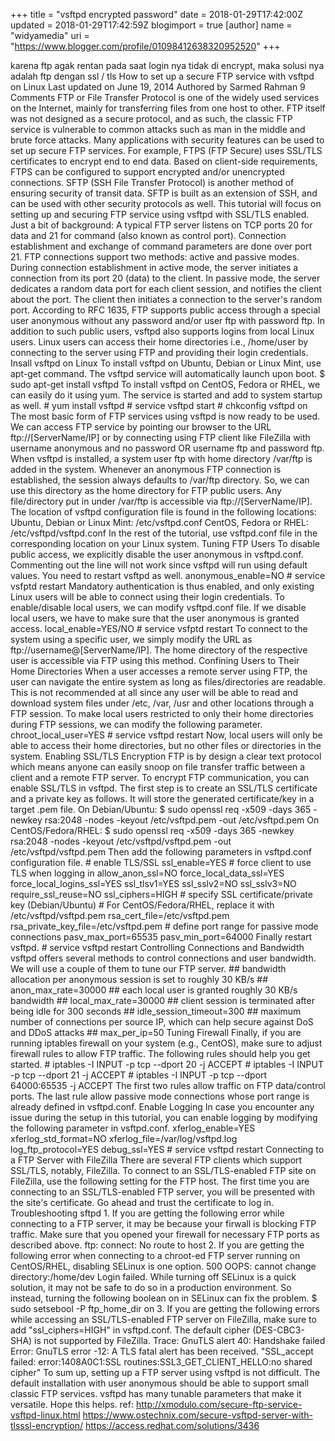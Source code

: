 +++
title = "vsftpd encrypted password"
date = 2018-01-29T17:42:00Z
updated = 2018-01-29T17:42:59Z
blogimport = true 
[author]
	name = "widyamedia"
	uri = "https://www.blogger.com/profile/01098412638320952520"
+++

karena ftp agak rentan pada saat login nya tidak di encrypt, maka solusi nya adalah ftp dengan ssl / tls  How to set up a secure FTP service with vsftpd on Linux Last updated on June 19, 2014 Authored by Sarmed Rahman 9 Comments FTP or File Transfer Protocol is one of the widely used services on the Internet, mainly for transferring files from one host to other. FTP itself was not designed as a secure protocol, and as such, the classic FTP service is vulnerable to common attacks such as man in the middle and brute force attacks.  Many applications with security features can be used to set up secure FTP services. For example, FTPS (FTP Secure) uses SSL/TLS certificates to encrypt end to end data. Based on client-side requirements, FTPS can be configured to support encrypted and/or unencrypted connections. SFTP (SSH File Transfer Protocol) is another method of ensuring security of transit data. SFTP is built as an extension of SSH, and can be used with other security protocols as well.  This tutorial will focus on setting up and securing FTP service using vsftpd with SSL/TLS enabled.  Just a bit of background: A typical FTP server listens on TCP ports 20 for data and 21 for command (also known as control port). Connection establishment and exchange of command parameters are done over port 21. FTP connections support two methods: active and passive modes. During connection establishment in active mode, the server initiates a connection from its port 20 (data) to the client. In passive mode, the server dedicates a random data port for each client session, and notifies the client about the port. The client then initiates a connection to the server's random port.  According to RFC 1635, FTP supports public access through a special user anonymous without any password and/or user ftp with password ftp. In addition to such public users, vsftpd also supports logins from local Linux users. Linux users can access their home directories i.e., /home/user by connecting to the server using FTP and providing their login credentials.  Insall vsftpd on Linux To install vsftpd on Ubuntu, Debian or Linux Mint, use apt-get command. The vsftpd service will automatically launch upon boot.  $ sudo apt-get install vsftpd To install vsftpd on CentOS, Fedora or RHEL, we can easily do it using yum. The service is started and add to system startup as well.  # yum install vsftpd # service vsftpd start # chkconfig vsftpd on The most basic form of FTP services using vsftpd is now ready to be used. We can access FTP service by pointing our browser to the URL ftp://[ServerName/IP] or by connecting using FTP client like FileZilla with username anonymous and no password OR username ftp and password ftp.  When vsftpd is installed, a system user ftp with home directory /var/ftp is added in the system. Whenever an anonymous FTP connection is established, the session always defaults to /var/ftp directory. So, we can use this directory as the home directory for FTP public users. Any file/directory put in under /var/ftp is accessible via ftp://[ServerName/IP].  The location of vsftpd configuration file is found in the following locations:  Ubuntu, Debian or Linux Mint: /etc/vsftpd.conf CentOS, Fedora or RHEL: /etc/vsftpd/vsftpd.conf In the rest of the tutorial, use vsftpd.conf file in the corresponding location on your Linux system.  Tuning FTP Users To disable public access, we explicitly disable the user anonymous in vsftpd.conf. Commenting out the line will not work since vsftpd will run using default values. You need to restart vsftpd as well.  anonymous_enable=NO # service vsfptd restart Mandatory authentication is thus enabled, and only existing Linux users will be able to connect using their login credentials.  To enable/disable local users, we can modify vsftpd.conf file. If we disable local users, we have to make sure that the user anonymous is granted access.  local_enable=YES/NO # service vsfptd restart To connect to the system using a specific user, we simply modify the URL as ftp://username@[ServerName/IP]. The home directory of the respective user is accessible via FTP using this method.  Confining Users to Their Home Directories When a user accesses a remote server using FTP, the user can navigate the entire system as long as files/directories are readable. This is not recommended at all since any user will be able to read and download system files under /etc, /var, /usr and other locations through a FTP session.  To make local users restricted to only their home directories during FTP sessions, we can modify the following parameter.  chroot_local_user=YES # service vsftpd restart Now, local users will only be able to access their home directories, but no other files or directories in the system.  Enabling SSL/TLS Encryption FTP is by design a clear text protocol which means anyone can easily snoop on file transfer traffic between a client and a remote FTP server. To encrypt FTP communication, you can enable SSL/TLS in vsftpd.  The first step is to create an SSL/TLS certificate and a private key as follows. It will store the generated certificate/key in a target .pem file.  On Debian/Ubuntu:  $ sudo openssl req -x509 -days 365 -newkey rsa:2048 -nodes -keyout /etc/vsftpd.pem -out /etc/vsftpd.pem On CentOS/Fedora/RHEL:  $ sudo openssl req -x509 -days 365 -newkey rsa:2048 -nodes -keyout /etc/vsftpd/vsftpd.pem -out /etc/vsftpd/vsftpd.pem Then add the following parameters in vsftpd.conf configuration file.  # enable TLS/SSL ssl_enable=YES  # force client to use TLS when logging in allow_anon_ssl=NO force_local_data_ssl=YES force_local_logins_ssl=YES ssl_tlsv1=YES ssl_sslv2=NO ssl_sslv3=NO require_ssl_reuse=NO ssl_ciphers=HIGH  # specify SSL certificate/private key (Debian/Ubuntu) # For CentOS/Fedora/RHEL, replace it with /etc/vsftpd/vsftpd.pem rsa_cert_file=/etc/vsftpd.pem rsa_private_key_file=/etc/vsftpd.pem  # define port range for passive mode connections pasv_max_port=65535 pasv_min_port=64000 Finally restart vsftpd.  # service vsftpd restart Controlling Connections and Bandwidth vsftpd offers several methods to control connections and user bandwidth. We will use a couple of them to tune our FTP server.  ## bandwidth allocation per anonymous session is set to roughly 30 KB/s ## anon_max_rate=30000  ## each local user is granted roughly 30 KB/s bandwidth ## local_max_rate=30000  ## client session is terminated after being idle for 300 seconds ## idle_session_timeout=300  ## maximum number of connections per source IP, which can help secure against DoS and DDoS attacks ## max_per_ip=50 Tuning Firewall Finally, if you are running iptables firewall on your system (e.g., CentOS), make sure to adjust firewall rules to allow FTP traffic. The following rules should help you get started.  # iptables -I INPUT -p tcp --dport 20 -j ACCEPT # iptables -I INPUT -p tcp --dport 21 -j ACCEPT # iptables -I INPUT -p tcp --dport 64000:65535 -j ACCEPT The first two rules allow traffic on FTP data/control ports. The last rule allow passive mode connections whose port range is already defined in vsftpd.conf.  Enable Logging In case you encounter any issue during the setup in this tutorial, you can enable logging by modifying the following parameter in vsftpd.conf.  xferlog_enable=YES xferlog_std_format=NO xferlog_file=/var/log/vsftpd.log  log_ftp_protocol=YES debug_ssl=YES # service vsftpd restart Connecting to a FTP Server with FileZilla There are several FTP clients which support SSL/TLS, notably, FileZilla. To connect to an SSL/TLS-enabled FTP site on FileZilla, use the following setting for the FTP host.    The first time you are connecting to an SSL/TLS-enabled FTP server, you will be presented with the site's certificate. Go ahead and trust the certificate to log in.    Troubleshooting sftpd 1. If you are getting the following error while connecting to a FTP server, it may be because your firwall is blocking FTP traffic. Make sure that you opened your firewall for necessary FTP ports as described above.  ftp: connect: No route to host 2. If you are getting the following error when connecting to a chroot-ed FTP server running on CentOS/RHEL, disabling SELinux is one option.  500 OOPS: cannot change directory:/home/dev Login failed. While turning off SELinux is a quick solution, it may not be safe to do so in a production environment. So instead, turning the following boolean on in SELinux can fix the problem.  $ sudo setsebool -P ftp_home_dir on 3. If you are getting the following errors while accessing an SSL/TLS-enabled FTP server on FileZilla, make sure to add "ssl_ciphers=HIGH" in vsftpd.conf. The default cipher (DES-CBC3-SHA) is not supported by FileZilla.  Trace: GnuTLS alert 40: Handshake failed Error: GnuTLS error -12: A TLS fatal alert has been received. "SSL_accept failed: error:1408A0C1:SSL routines:SSL3_GET_CLIENT_HELLO:no shared cipher" To sum up, setting up a FTP server using vsftpd is not difficult. The default installation with user anonymous should be able to support small classic FTP services. vsftpd has many tunable parameters that make it versatile.  Hope this helps.  ref: http://xmodulo.com/secure-ftp-service-vsftpd-linux.html https://www.ostechnix.com/secure-vsftpd-server-with-tlsssl-encryption/ https://access.redhat.com/solutions/3436  
